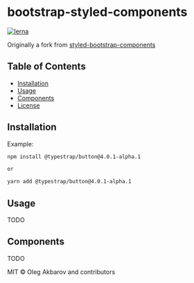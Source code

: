 # bootstrap-styled-components

<!-- [![npm](https://img.shields.io/npm/v/styled-bootstrap-components.svg?style=flat-square)](https://www.npmjs.com/package/styled-bootstrap-components) -->
<!-- [![Travis branch](https://img.shields.io/travis/aichbauer/styled-bootstrap-components/master.svg?style=flat-square)](https://travis-ci.org/aichbauer/styled-bootstrap-components) -->
<!-- [![Codecov branch](https://img.shields.io/codecov/c/github/aichbauer/styled-bootstrap-components/master.svg?style=flat-square)](https://codecov.io/gh/aichbauer/styled-bootstrap-components) -->
<!-- [![storybook](https://img.shields.io/badge/docs%20with-storybook-f1618c.svg?style=flat-square)](https://aichbauer.github.io/styled-bootstrap-components) -->

[![lerna](https://img.shields.io/badge/maintained%20with-lerna-cc00ff.svg?style=flat-square)](https://lernajs.io/)

Originally a fork from [styled-bootstrap-components](https://github.com/aichbauer/styled-bootstrap-components)

## Table of Contents

- [Installation](#installation)
- [Usage](#Usage)
- [Components](#components)
- [License](https://github.com/typestrap/bootstrap-typescript-styled-components/blob/master/LICENSE)

## Installation

Example:

```sh
npm install @typestrap/button@4.0.1-alpha.1

or

yarn add @typestrap/button@4.0.1-alpha.1
```

## Usage

TODO

## Components

TODO

MIT © Oleg Akbarov and contributors
